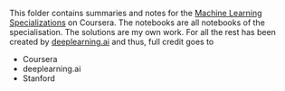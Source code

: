 
This folder contains summaries and notes for the [Machine Learning Specializations](https://www.coursera.org/specializations/machine-learning-introduction) on Coursera. The notebooks are all notebooks of the specialisation. The solutions are my own work. For all the rest has been created by [deeplearning.ai](https://www.deeplearning.ai/) and thus, full credit goes to

- Coursera 
- deeplearning.ai
- Stanford